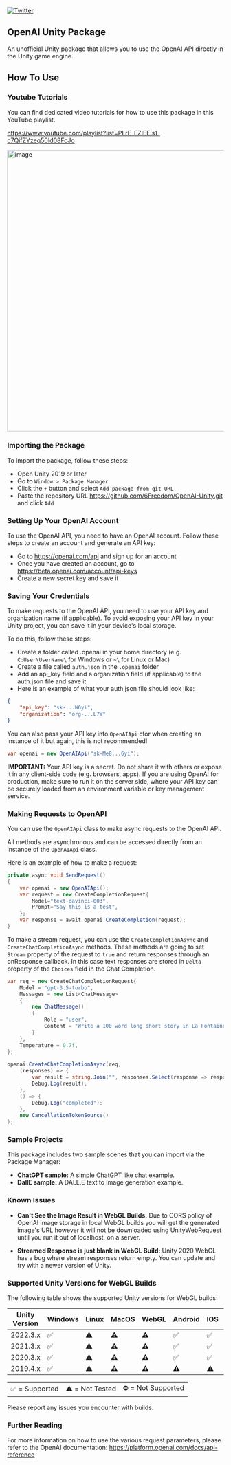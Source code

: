 [![Twitter](https://img.shields.io/twitter/url/https/twitter.com/sgt3v.svg?style=social&label=Follow%20%40sgt3v)](https://twitter.com/sgt3v)


## OpenAI Unity Package
An unofficial Unity package that allows you to use the OpenAI API directly in the Unity game engine.

## How To Use

### Youtube Tutorials
You can find dedicated video tutorials for how to use this package in this YouTube playlist.

https://www.youtube.com/playlist?list=PLrE-FZIEEls1-c7QifZYzeq50Id08FcJo

<img width="655" alt="image" src="https://github.com/srcnalt/OpenAI-Unity/assets/3163281/cf0004cf-ff2d-4dad-955e-259bd5a77786">

### Importing the Package
To import the package, follow these steps:
- Open Unity 2019 or later
- Go to `Window > Package Manager`
- Click the `+` button and select `Add package from git URL`
- Paste the repository URL https://github.com/6Freedom/OpenAI-Unity.git and click `Add`

### Setting Up Your OpenAI Account
To use the OpenAI API, you need to have an OpenAI account. Follow these steps to create an account and generate an API key:

- Go to https://openai.com/api and sign up for an account
- Once you have created an account, go to https://beta.openai.com/account/api-keys
- Create a new secret key and save it

### Saving Your Credentials
To make requests to the OpenAI API, you need to use your API key and organization name (if applicable). To avoid exposing your API key in your Unity project, you can save it in your device's local storage.

To do this, follow these steps:

- Create a folder called .openai in your home directory (e.g. `C:User\UserName\` for Windows or `~\` for Linux or Mac)
- Create a file called `auth.json` in the `.openai` folder
- Add an api_key field and a organization field (if applicable) to the auth.json file and save it
- Here is an example of what your auth.json file should look like:

```json
{
    "api_key": "sk-...W6yi",
    "organization": "org-...L7W"
}
```

You can also pass your API key into `OpenAIApi` ctor when creating an instance of it but again, this is not recommended!

```csharp
var openai = new OpenAIApi("sk-Me8...6yi");
```

**IMPORTANT:** Your API key is a secret. 
Do not share it with others or expose it in any client-side code (e.g. browsers, apps). 
If you are using OpenAI for production, make sure to run it on the server side, where your API key can be securely loaded from an environment variable or key management service.

### Making Requests to OpenAPI
You can use the `OpenAIApi` class to make async requests to the OpenAI API.

All methods are asynchronous and can be accessed directly from an instance of the `OpenAIApi` class.

Here is an example of how to make a request:

```csharp
private async void SendRequest()
{
    var openai = new OpenAIApi();
    var request = new CreateCompletionRequest{
        Model="text-davinci-003",
        Prompt="Say this is a test",
    };
    var response = await openai.CreateCompletion(request);
}
```

To make a stream request, you can use the `CreateCompletionAsync` and `CreateChatCompletionAsync` methods. 
These methods are going to set `Stream` property of the request to `true` and return responses through an onResponse callback.
In this case text responses are stored in `Delta` property of the `Choices` field in the Chat Completion.

```csharp
var req = new CreateChatCompletionRequest{
    Model = "gpt-3.5-turbo",
    Messages = new List<ChatMessage>
    {
        new ChatMessage()
        {
            Role = "user",
            Content = "Write a 100 word long short story in La Fontaine style."
        }
    },
    Temperature = 0.7f,
};
    
openai.CreateChatCompletionAsync(req, 
    (responses) => {
        var result = string.Join("", responses.Select(response => response.Choices[0].Delta.Content));
        Debug.Log(result);
    }, 
    () => {
        Debug.Log("completed");
    }, 
    new CancellationTokenSource()
);
```

### Sample Projects
This package includes two sample scenes that you can import via the Package Manager:

- **ChatGPT sample:** A simple ChatGPT like chat example.
- **DallE sample:** A DALL.E text to image generation example.

### Known Issues
- **Can't See the Image Result in WebGL Builds:** Due to CORS policy of OpenAI image storage in local WebGL builds you will get the generated image's URL however it will not be
downloaded using UnityWebRequest until you run it out of localhost, on a server.

- **Streamed Response is just blank in WebGL Build:** Unity 2020 WebGL has a bug where stream responses return empty. You can update and try with a newer version of Unity.

### Supported Unity Versions for WebGL Builds
The following table shows the supported Unity versions for WebGL builds: 

| Unity Version | Windows | Linux | MacOS | WebGL | Android | IOS | Oculus 2|
| --- | --- | --- | --- | --- | --- | --- | --- |
| 2022.3.x | ✅ | ⚠️ | ⚠️ | ⚠️ | ✅ | ✅ | ✅ | ✅ |
| 2021.3.x | ✅ | ⚠️ | ⚠️ | ⚠️ | ✅ | ✅ | ✅ | ⚠️ |
| 2020.3.x | ✅ | ⚠️ | ⚠️ | ⚠️ | ✅ | ✅ | ✅ | ⚠️ |
| 2019.4.x | ✅ | ⚠️ | ⚠️ | ⚠️ | ⚠️ | ⚠️ | ⚠️ | ⚠️ |

|  |  |  |
| --- | --- | --- |
| ✅ = Supported | ⚠️ = Not Tested | ⛔ = Not Supported |

Please report any issues you encounter with builds.

### Further Reading
For more information on how to use the various request parameters, please refer to the OpenAI documentation: https://platform.openai.com/docs/api-reference
